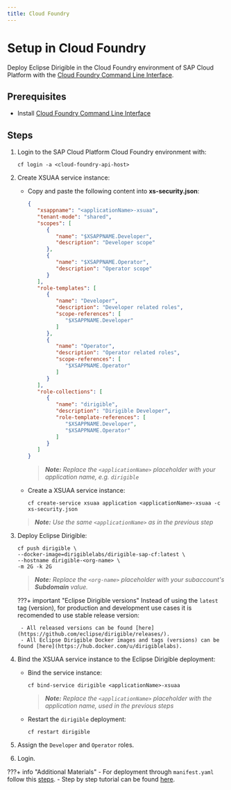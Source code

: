 ```yaml
---
title: Cloud Foundry
---
```


Setup in Cloud Foundry
===

Deploy Eclipse Dirigible in the Cloud Foundry environment of SAP Cloud Platform with the [Cloud Foundry Command Line Interface](http://docs.cloudfoundry.org/devguide/installcf/install-go-cli.html).

Prerequisites
---

- Install [Cloud Foundry Command Line Interface](http://docs.cloudfoundry.org/devguide/installcf/install-go-cli.html)

Steps
---

1. Login to the SAP Cloud Platform Cloud Foundry environment with:

    ```
    cf login -a <cloud-foundry-api-host>
    ```

1. Create XSUAA service instance:

    - Copy and paste the following content into **xs-security.json**:

        ```json
        {
           "xsappname": "<applicationName>-xsuaa",
           "tenant-mode": "shared",
           "scopes": [
              {
                 "name": "$XSAPPNAME.Developer",
                 "description": "Developer scope"
              },
              {
                 "name": "$XSAPPNAME.Operator",
                 "description": "Operator scope"
              }
           ],
           "role-templates": [
              {
                 "name": "Developer",
                 "description": "Developer related roles",
                 "scope-references": [
                    "$XSAPPNAME.Developer"
                 ]
              },
              {
                 "name": "Operator",
                 "description": "Operator related roles",
                 "scope-references": [
                    "$XSAPPNAME.Operator"
                 ]
              }
           ],
           "role-collections": [
              {
                 "name": "dirigible",
                 "description": "Dirigible Developer",
                 "role-template-references": [
                    "$XSAPPNAME.Developer",
                    "$XSAPPNAME.Operator"
                 ]
              }
           ]
        }
        ```

        > _**Note:** Replace the `<applicationName>` placeholder with your application name, e.g. `dirigible`_

    - Create a XSUAA service instance:

        ```
        cf create-service xsuaa application <applicationName>-xsuaa -c xs-security.json
        ```

    > _**Note:** Use the same `<applicationName>` as in the previous step_

1. Deploy Eclipse Dirigible:

    ```
    cf push dirigible \
    --docker-image=dirigiblelabs/dirigible-sap-cf:latest \
    --hostname dirigible-<org-name> \
    -m 2G -k 2G
    ```
    > _**Note:** Replace the `<org-name>` placeholder with your subaccount's **Subdomain** value._

    ???+ important "Eclipse Dirigible versions"
        Instead of using the `latest` tag (version), for production and development use cases it is recomended to use stable release version:

        - All released versions can be found [here](https://github.com/eclipse/dirigible/releases/).
        - All Eclipse Dirigible Docker images and tags (versions) can be found [here](https://hub.docker.com/u/dirigiblelabs).

1. Bind the XSUAA service instance to the Eclipse Dirigible deployment:

    - Bind the service instance:

        ```
        cf bind-service dirigible <applicationName>-xsuaa
        ```

        > _**Note:** Replace the `<applicationName>` placeholder with the application name, used in the previous steps_

    - Restart the `dirigible` deployment:

        ```
        cf restart dirigible
        ```

1. Assign the `Developer` and `Operator` roles.

1. Login.

???+ info "Additional Materials"
    - For deployment through `manifest.yaml` follow this [steps](https://github.com/dirigiblelabs/deployment-sap-cloud-foundry).
    - Step by step tutorial can be found [here](https://blogs.sap.com/2020/03/15/how-to-deploy-eclipse-dirigible-in-the-sap-cloud-platform-cloud-foundry-environment/).
